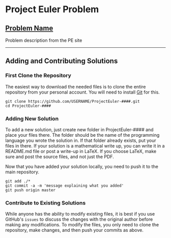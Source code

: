# Project Euler Problem ##
## [Problem Name](https://projecteuler.net/problem=##)


Problem description from the PE site

<hr>

## Adding and Contributing Solutions

### First Clone the Repository

The easiest way to download the needed files is to clone the entire repository from your personal account. You will need to install [Git](https://help.github.com/articles/set-up-git) for this. 

```
git clone https://github.com/USERNAME/ProjectEuler-####.git
cd ProjectEuler-####
```

### Adding New Solution

To add a new solution, just create new folder in ProjectEuler-#### and place your files there. The folder should be the name of the programming language you wrote the solution in. If that folder already exists, put your files in there. If your solution is a mathematical write up, you can write it in a README.md file or post a write-up in LaTeX. If you choose LaTeX, make sure and post the source files, and not just the PDF.

Now that you have added your solution locally, you need to push it to the main repository. 

```
git add ./*
git commit -a -m 'message explaining what you added'
git push origin master
```


### Contribute to Existing Solutions

While anyone has the ability to modify existing files, it is best if you use GitHub's `issues` to discuss the changes with the original author before making any modifications. To modify the files, you only need to clone the repository, make changes, and then push your commits as above. 





